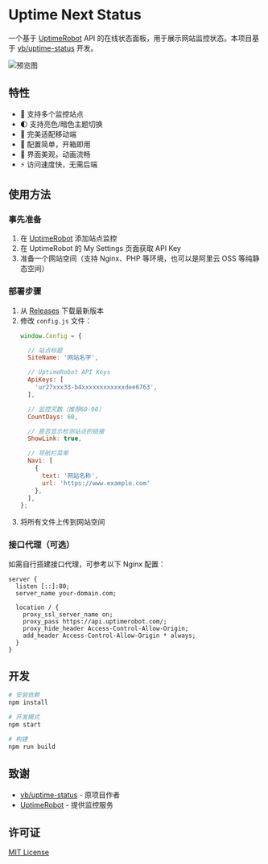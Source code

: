 # Uptime Next Status

一个基于 [UptimeRobot](https://uptimerobot.com/) API 的在线状态面板，用于展示网站监控状态。本项目基于 [yb/uptime-status](https://github.com/yb/uptime-status) 开发。

![预览图](https://bu.dusays.com/2024/11/23/6741e9e45efc5.png)

## 特性

- 🎯 支持多个监控站点
- 🌓 支持亮色/暗色主题切换
- 📱 完美适配移动端
- 🔧 配置简单，开箱即用
- 🎨 界面美观，动画流畅
- ⚡ 访问速度快，无需后端

## 使用方法

### 事先准备

1. 在 [UptimeRobot](https://uptimerobot.com/) 添加站点监控
2. 在 UptimeRobot 的 My Settings 页面获取 API Key
3. 准备一个网站空间（支持 Nginx、PHP 等环境，也可以是阿里云 OSS 等纯静态空间）

### 部署步骤

1. 从 [Releases](https://github.com/Mystic-Stars/uptime-status/releases) 下载最新版本
2. 修改 `config.js` 文件：
   ```js
   window.Config = {
   
     // 站点标题
     SiteName: '网站名字',
   
     // UptimeRobot API Keys
     ApiKeys: [
       'ur27xxx33-b4xxxxxxxxxxxxdee6763',
     ],
   
     // 监控天数（推荐60-90）
     CountDays: 60,
   
     // 是否显示检测站点的链接
     ShowLink: true,
   
     // 导航栏菜单
     Navi: [
       {
         text: '网站名称',
         url: 'https://www.example.com'
       },    
     ],
   };
   ```
3. 将所有文件上传到网站空间

### 接口代理（可选）

如需自行搭建接口代理，可参考以下 Nginx 配置：

```nginx
server {
  listen [::]:80;
  server_name your-domain.com;
  
  location / {
    proxy_ssl_server_name on;
    proxy_pass https://api.uptimerobot.com/;
    proxy_hide_header Access-Control-Allow-Origin;
    add_header Access-Control-Allow-Origin * always;
  }
}
```

## 开发

```bash
# 安装依赖
npm install

# 开发模式
npm start

# 构建
npm run build
```

## 致谢

- [yb/uptime-status](https://github.com/yb/uptime-status) - 原项目作者
- [UptimeRobot](https://uptimerobot.com/) - 提供监控服务

## 许可证

[MIT License](https://github.com/Mystic-Stars/uptime-status/blob/main/LICENSE)
